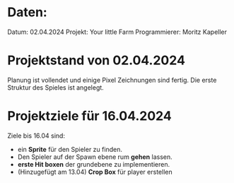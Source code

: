 # Daten:
Datum: 02.04.2024
Projekt: Your little Farm
Programmierer: Moritz Kapeller

# Projektstand von 02.04.2024
Planung ist vollendet und einige Pixel Zeichnungen sind fertig. 
Die erste Struktur des Spieles ist angelegt.

# Projektziele für 16.04.2024
Ziele bis 16.04 sind:
 - ein **Sprite** für den Spieler zu finden. 
 - Den Spieler auf der Spawn ebene rum **gehen** lassen.
 - **erste Hit boxen** der grundebene zu implementieren.
 - (Hinzugefügt am 13.04) **Crop Box** für player erstellen